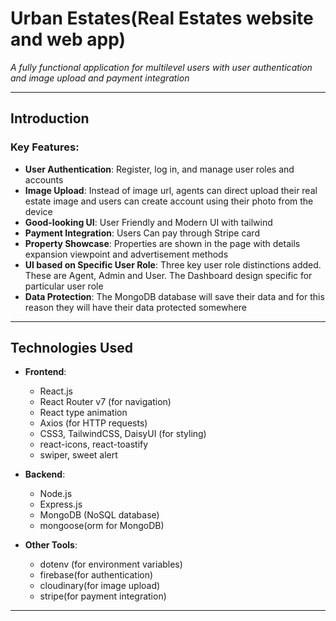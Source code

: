 # Urban Estates(Real Estates website and web app)

_A fully functional application for multilevel users with user authentication and image upload and payment integration_

---

## Introduction

### Key Features:

- **User Authentication**: Register, log in, and manage user roles and accounts
- **Image Upload**: Instead of image url, agents can direct upload their real estate image and users can create account using their photo from the device
- **Good-looking UI**: User Friendly and Modern UI with tailwind
- **Payment Integration**: Users Can pay through Stripe card
- **Property Showcase**: Properties are shown in the page with details expansion viewpoint and advertisement methods
- **UI based on Specific User Role**: Three key user role distinctions added. These are Agent, Admin and User. The Dashboard design specific for particular user role
- **Data Protection**: The MongoDB database will save their data and for this reason they will have their data protected somewhere

---

## Technologies Used

- **Frontend**:

  - React.js
  - React Router v7 (for navigation)
  - React type animation
  - Axios (for HTTP requests)
  - CSS3, TailwindCSS, DaisyUI (for styling)
  - react-icons, react-toastify
  - swiper, sweet alert

- **Backend**:

  - Node.js
  - Express.js
  - MongoDB (NoSQL database)
  - mongoose(orm for MongoDB)

- **Other Tools**:

  - dotenv (for environment variables)
  - firebase(for authentication)
  - cloudinary(for image upload)
  - stripe(for payment integration)

---

<!-- ## Demo

Live Link: [Click Here!](https://equisports-15df5.web.app) -->
